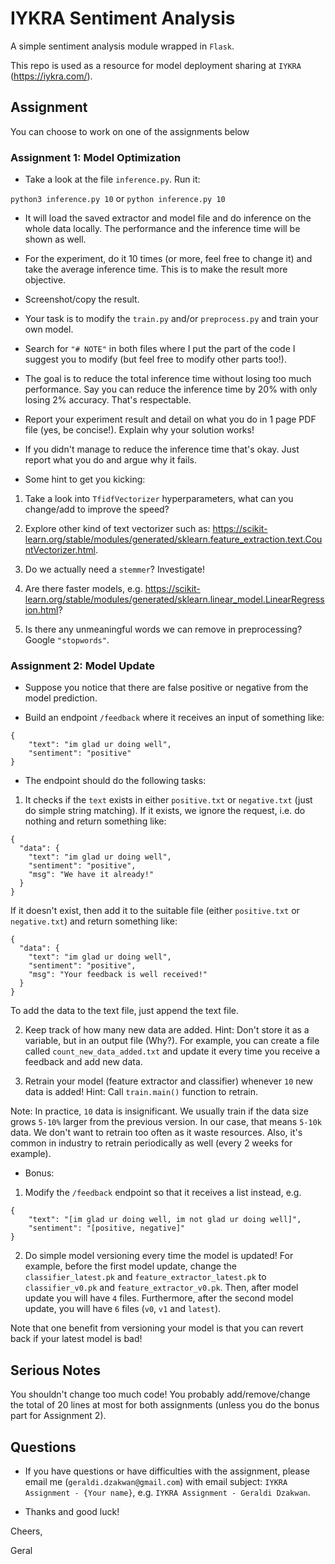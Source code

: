 # IYKRA Sentiment Analysis

A simple sentiment analysis module wrapped in `Flask`.

This repo is used as a resource for model deployment sharing at `IYKRA` (https://iykra.com/).

## Assignment

You can choose to work on one of the assignments below

### Assignment 1: Model Optimization

- Take a look at the file `inference.py`. Run it:

`python3 inference.py 10` or `python inference.py 10`

- It will load the saved extractor and model file and do inference on the whole data locally.
The performance and the inference time will be shown as well.

- For the experiment, do it 10 times (or more, feel free to change it) and take the average inference time. This is to make the result more objective.

- Screenshot/copy the result.

- Your task is to modify the `train.py` and/or `preprocess.py` and train your own model.

- Search for `"# NOTE"` in both files where I put the part of the code I suggest you to modify (but feel free to modify other parts too!).

- The goal is to reduce the total inference time without losing too much performance. Say you can reduce the inference time by 20% with only losing 2% accuracy. That's respectable.

- Report your experiment result and detail on what you do in 1 page PDF file (yes, be concise!). Explain why your solution works!

- If you didn't manage to reduce the inference time that's okay. Just report what you do and argue why it fails.

- Some hint to get you kicking:

1. Take a look into `TfidfVectorizer` hyperparameters, what can you change/add to improve the speed?

2. Explore other kind of text vectorizer such as: https://scikit-learn.org/stable/modules/generated/sklearn.feature_extraction.text.CountVectorizer.html.

3. Do we actually need a `stemmer`? Investigate!

4. Are there faster models, e.g. https://scikit-learn.org/stable/modules/generated/sklearn.linear_model.LinearRegression.html?

5. Is there any unmeaningful words we can remove in preprocessing? Google `"stopwords"`.

### Assignment 2: Model Update

- Suppose you notice that there are false positive or negative from the model prediction.

- Build an endpoint `/feedback` where it receives an input of something like:

```
{
    "text": "im glad ur doing well",
    "sentiment": "positive"
}
```

- The endpoint should do the following tasks:

1. It checks if the `text` exists in either `positive.txt` or `negative.txt` (just do simple string matching). If it exists, we ignore the request, i.e. do nothing and return something like:

```
{
  "data": {
    "text": "im glad ur doing well",
    "sentiment": "positive",
    "msg": "We have it already!"
  }
}
```

If it doesn't exist, then add it to the suitable file (either `positive.txt` or `negative.txt`) and return something like:

```
{
  "data": {
    "text": "im glad ur doing well",
    "sentiment": "positive",
    "msg": "Your feedback is well received!"
  }
}
```

To add the data to the text file, just append the text file.

2. Keep track of how many new data are added. Hint: Don't store it as a variable, but in an output file (Why?). For example, you can create a file called `count_new_data_added.txt` and update it every time you receive a feedback and add new data.

3. Retrain your model (feature extractor and classifier) whenever `10` new data is added! Hint: Call `train.main()` function to retrain.

Note: In practice, `10` data is insignificant. We usually train if the data size grows `5-10%` larger from the previous version. In our case, that means `5-10k` data. We don't want to retrain too often as it waste resources. Also, it's common in industry to retrain periodically as well (every 2 weeks for example).

- Bonus:

1. Modify the `/feedback` endpoint so that it receives a list instead, e.g.

```
{
    "text": "[im glad ur doing well, im not glad ur doing well]",
    "sentiment": "[positive, negative]"
}
```

2. Do simple model versioning every time the model is updated! For example, before the first model update, change the `classifier_latest.pk` and `feature_extractor_latest.pk` to `classifier_v0.pk` and `feature_extractor_v0.pk`. Then, after model update you will have `4` files. Furthermore, after the second model update, you will have `6` files (`v0`, `v1` and `latest`).

Note that one benefit from versioning your model is that you can revert back if your latest model is bad!

## Serious Notes

You shouldn't change too much code! You probably add/remove/change the total of 20 lines at most for both assignments (unless you do the bonus part for Assignment 2).

## Questions

- If you have questions or have difficulties with the assignment, please email me (`geraldi.dzakwan@gmail.com`) with email subject: `IYKRA Assignment - {Your name}`, e.g. `IYKRA Assignment - Geraldi Dzakwan`.

- Thanks and good luck!

Cheers,

Geral
